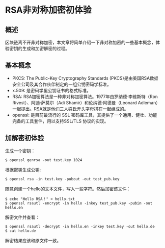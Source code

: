 # RSA非对称加密初体验

## 概述
区块链离不开非对称加密，本文章将简单介绍一下非对称加密的一些基本概念，体验密钥的生成和加密解密的过程。

## 基本概念

- PKCS: The Public-Key Cryptography Standards (PKCS)是由美国RSA数据安全公司及其合作伙伴制定的一组公钥密码学标准。
- x.509: 是密码学里公钥证书的格式标准。
- RSA: RSA加密算法是一种非对称加密算法。1977年由罗纳德·李维斯特（Ron Rivest）、阿迪·萨莫尔（Adi Shamir）和伦纳德·阿德曼（Leonard Adleman）一起提出。RSA就是他们三人姓氏开头字母拼在一起组成的。
- openssl: 是目前最流行的 SSL 密码库工具，其提供了一个通用、健壮、功能完备的工具套件，用以支持SSL/TLS 协议的实现。

## 加解密初体验

生成一个密钥：
```
$ openssl genrsa -out test.key 1024
```

根据密钥生成公钥:
```
$ openssl rsa -in test.key -pubout -out test_pub.key
```

随意创建一个hello的文本文件，写入一些字符。然后加密该文件：

```
$ echo "Hello RSA！" > hello.txt
$ openssl rsautl -encrypt -in hello -inkey test_pub.key -pubin -out hello.en
```
解密文件并查看：
```
$ openssl rsautl -decrypt -in hello.en -inkey test.key -out hello.de
$ cat hello.de
```
解密结果应该和原文件一致。
